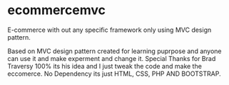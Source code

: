 # ecommercemvc
E-commerce with out any specific framework only using  MVC  design pattern.

Based on MVC design pattern created for learning puprpose and anyone can use it and make experment and change it.
Special Thanks for Brad Traversy 100% its his idea and I just tweak the code and make the eccomerce. 
No Dependency its just HTML, CSS, PHP AND BOOTSTRAP. 
